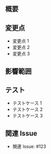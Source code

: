 ## 概要

<!-- このセクションでは、この PR の目的と概要を簡潔に説明してください。 -->

## 変更点

<!-- このセクションでは、具体的な変更点や修正箇所を箇条書きでリストアップしてください。 -->

- 変更点 1
- 変更点 2
- 変更点 3

## 影響範囲

<!-- このセクションでは、この PR が影響を及ぼす範囲や他の機能への影響を説明してください。 -->

## テスト

<!-- このセクションでは、この PR に関連するテストケースやテスト方法を記載してください。 -->

- テストケース 1
- テストケース 2
- テストケース 3

## 関連 Issue

<!-- このセクションでは、この PR が関連する Issue やタスクをリンクしてください。以下のように記述します。 -->

- 関連 Issue: #123
